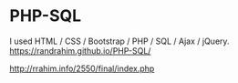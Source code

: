 # PHP-SQL
I used HTML / CSS / Bootstrap / PHP / SQL / Ajax / jQuery.<br>
https://randrahim.github.io/PHP-SQL/

http://rrahim.info/2550/final/index.php
